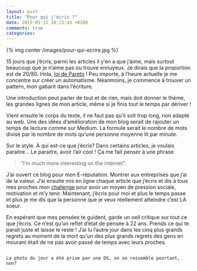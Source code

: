 ```yaml
---
layout: post
title: "Pour qui j'écris ?"
date: 2015-05-15 20:23:43 +0200
comments: true
categories:
---
```


{% img center /images/pour-qui-ecrire.jpg %}

15 jours que j’écris, parmi les articles il y’en a que j’aime, mais surtout beaucoup que je n’aime pas ou trouve ennuyeux. Je dirais que la proportion est de 20/80. Hola, [loi de Pareto](http://fr.wikipedia.org/wiki/Principe_de_Pareto) ! Peu importe, à l’heure actuelle je me concentre sur créer un automatisme. Néanmoins, je commence à trouver un pattern, mon gabarit dans l’écriture.

<!-- more -->

Une introduction peut parler de tout et de rien, mais doit donner le thème, les grandes lignes de mon article, même si je finis tout le temps par dériver !

Vient ensuite le corps du texte, il ne faut pas qu’il soit trop long, non adapté au web. Une des idées d’amélioration de mon blog serait de rajouter un temps de lecture comme sur Medium. La formule serait le nombre de mots divisé par le nombre de mots qu’une personne moyenne lit par minute.

Sur le style. À qui est-ce que j’écris? Dans certains articles, je voulais paraitre… Le paraitre, avoir l’air cool ! Ça me fait penser à une phrase

> “I’m much more interesting on the internet”.

J’ai ouvert ce blog pour mon E-réputation. Montrer aux entreprises que j’ai de la valeur. J’ai ensuite mis en ligne chaque article que j’écris et dis à tous mes proches mon [challenge](/blog/2015/05/01/ecriture-et-peur/) pour avoir un moyen de pression sociale, motivation et m’y tenir. Maintenant, j’écris pour moi et plus le temps passe et plus je me dis que la personne que je veux réellement atteindre c’est LA soeur.

En espérant que mes pensées te guident, garde un oeil critique sur tout ce que j’écris. Ce n’est qu’un reflet d’état de pensée à 22 ans. Prends ce qui te parait juste et laisse le reste ! J’ai lu l’autre jour dans les cinq plus grands regrets au moment de la mort qu'un des plus grands regrets des gens en mourant était de ne pas avoir passé de temps avec leurs proches.

~~~

La photo du jour a été prise par une DS, on se ressemble pourtant, non?
